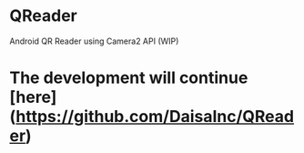 # QReader
Android QR Reader using Camera2 API (WIP)

# The development will continue [here] (https://github.com/DaisaInc/QReader)
